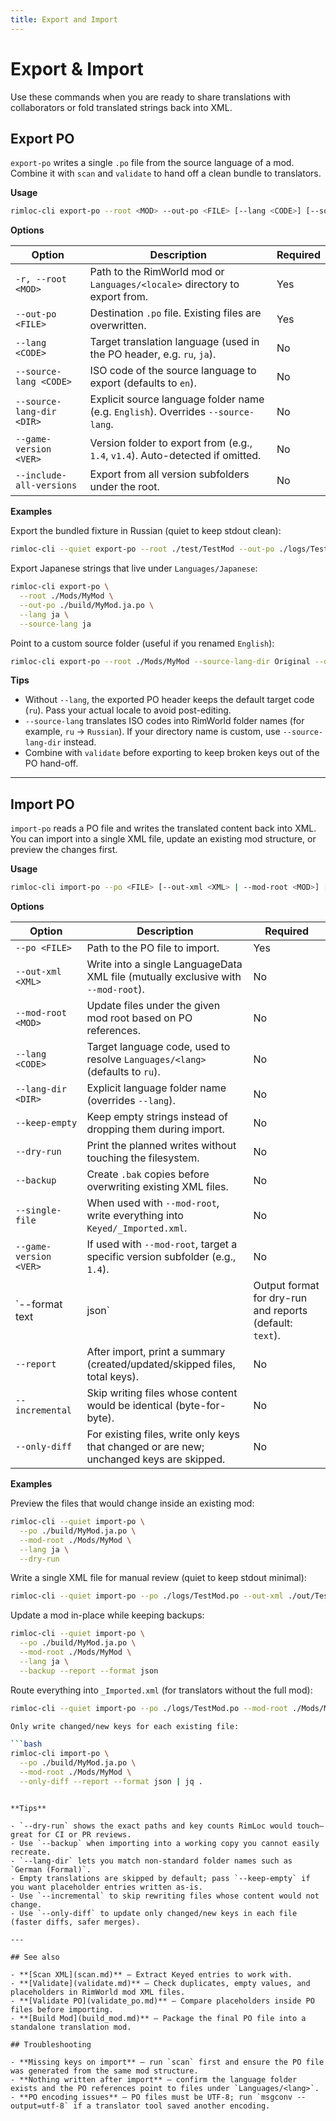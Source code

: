 ```yaml
---
title: Export and Import
---
```


# Export & Import

Use these commands when you are ready to share translations with collaborators or fold translated strings back into XML.

## Export PO

`export-po` writes a single `.po` file from the source language of a mod. Combine it with `scan` and `validate` to hand off a clean bundle to translators.

**Usage**

```bash
rimloc-cli export-po --root <MOD> --out-po <FILE> [--lang <CODE>] [--source-lang <CODE>] [--source-lang-dir <DIR>] [--game-version <VER>] [--include-all-versions]
```

**Options**

| Option | Description | Required |
|--------|-------------|----------|
| `-r, --root <MOD>` | Path to the RimWorld mod or `Languages/<locale>` directory to export from. | Yes |
| `--out-po <FILE>` | Destination `.po` file. Existing files are overwritten. | Yes |
| `--lang <CODE>` | Target translation language (used in the PO header, e.g. `ru`, `ja`). | No |
| `--source-lang <CODE>` | ISO code of the source language to export (defaults to `en`). | No |
| `--source-lang-dir <DIR>` | Explicit source language folder name (e.g. `English`). Overrides `--source-lang`. | No |
| `--game-version <VER>` | Version folder to export from (e.g., `1.4`, `v1.4`). Auto-detected if omitted. | No |
| `--include-all-versions` | Export from all version subfolders under the root. | No |

**Examples**

Export the bundled fixture in Russian (quiet to keep stdout clean):

```bash
rimloc-cli --quiet export-po --root ./test/TestMod --out-po ./logs/TestMod.po --lang ru
```

Export Japanese strings that live under `Languages/Japanese`:

```bash
rimloc-cli export-po \
  --root ./Mods/MyMod \
  --out-po ./build/MyMod.ja.po \
  --lang ja \
  --source-lang ja
```

Point to a custom source folder (useful if you renamed `English`):

```bash
rimloc-cli export-po --root ./Mods/MyMod --source-lang-dir Original --out-po ./out/mymod.po
```

**Tips**

- Without `--lang`, the exported PO header keeps the default target code (`ru`). Pass your actual locale to avoid post-editing.
- `--source-lang` translates ISO codes into RimWorld folder names (for example, `ru` → `Russian`). If your directory name is custom, use `--source-lang-dir` instead.
- Combine with `validate` before exporting to keep broken keys out of the PO hand-off.

---

## Import PO

`import-po` reads a PO file and writes the translated content back into XML. You can import into a single XML file, update an existing mod structure, or preview the changes first.

**Usage**

```bash
rimloc-cli import-po --po <FILE> [--out-xml <XML> | --mod-root <MOD>] [--game-version <VER>] [options]
```

**Options**

| Option | Description | Required |
|--------|-------------|----------|
| `--po <FILE>` | Path to the PO file to import. | Yes |
| `--out-xml <XML>` | Write into a single LanguageData XML file (mutually exclusive with `--mod-root`). | No |
| `--mod-root <MOD>` | Update files under the given mod root based on PO references. | No |
| `--lang <CODE>` | Target language code, used to resolve `Languages/<lang>` (defaults to `ru`). | No |
| `--lang-dir <DIR>` | Explicit language folder name (overrides `--lang`). | No |
| `--keep-empty` | Keep empty strings instead of dropping them during import. | No |
| `--dry-run` | Print the planned writes without touching the filesystem. | No |
| `--backup` | Create `.bak` copies before overwriting existing XML files. | No |
| `--single-file` | When used with `--mod-root`, write everything into `Keyed/_Imported.xml`. | No |
| `--game-version <VER>` | If used with `--mod-root`, target a specific version subfolder (e.g., `1.4`). | No |
| `--format text|json` | Output format for dry-run and reports (default: `text`). | No |
| `--report` | After import, print a summary (created/updated/skipped files, total keys). | No |
| `--incremental` | Skip writing files whose content would be identical (byte-for-byte). | No |
| `--only-diff` | For existing files, write only keys that changed or are new; unchanged keys are skipped. | No |

**Examples**

Preview the files that would change inside an existing mod:

```bash
rimloc-cli --quiet import-po \
  --po ./build/MyMod.ja.po \
  --mod-root ./Mods/MyMod \
  --lang ja \
  --dry-run
```

Write a single XML file for manual review (quiet to keep stdout minimal):

```bash
rimloc-cli --quiet import-po --po ./logs/TestMod.po --out-xml ./out/TestMod.ru.xml --keep-empty
```

Update a mod in-place while keeping backups:

```bash
rimloc-cli --quiet import-po \
  --po ./build/MyMod.ja.po \
  --mod-root ./Mods/MyMod \
  --lang ja \
  --backup --report --format json
```

Route everything into `_Imported.xml` (for translators without the full mod):

```bash
rimloc-cli --quiet import-po --po ./logs/TestMod.po --mod-root ./Mods/MyMod --single-file

Only write changed/new keys for each existing file:

```bash
rimloc-cli import-po \
  --po ./build/MyMod.ja.po \
  --mod-root ./Mods/MyMod \
  --only-diff --report --format json | jq .
```
```

**Tips**

- `--dry-run` shows the exact paths and key counts RimLoc would touch—great for CI or PR reviews.
- Use `--backup` when importing into a working copy you cannot easily recreate.
- `--lang-dir` lets you match non-standard folder names such as `German (Formal)`.
- Empty translations are skipped by default; pass `--keep-empty` if you want placeholder entries written as-is.
- Use `--incremental` to skip rewriting files whose content would not change.
- Use `--only-diff` to update only changed/new keys in each file (faster diffs, safer merges).

---

## See also

- **[Scan XML](scan.md)** — Extract Keyed entries to work with.
- **[Validate](validate.md)** — Check duplicates, empty values, and placeholders in RimWorld mod XML files.
- **[Validate PO](validate_po.md)** — Compare placeholders inside PO files before importing.
- **[Build Mod](build_mod.md)** — Package the final PO file into a standalone translation mod.

## Troubleshooting

- **Missing keys on import** – run `scan` first and ensure the PO file was generated from the same mod structure.
- **Nothing written after import** – confirm the language folder exists and the PO references point to files under `Languages/<lang>`.
- **PO encoding issues** – PO files must be UTF-8; run `msgconv --output=utf-8` if a translator tool saved another encoding.
